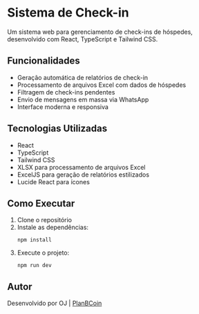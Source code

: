# Sistema de Check-in

Um sistema web para gerenciamento de check-ins de hóspedes, desenvolvido com React, TypeScript e Tailwind CSS.

## Funcionalidades

- Geração automática de relatórios de check-in
- Processamento de arquivos Excel com dados de hóspedes
- Filtragem de check-ins pendentes
- Envio de mensagens em massa via WhatsApp
- Interface moderna e responsiva

## Tecnologias Utilizadas

- React
- TypeScript
- Tailwind CSS
- XLSX para processamento de arquivos Excel
- ExcelJS para geração de relatórios estilizados
- Lucide React para ícones

## Como Executar

1. Clone o repositório
2. Instale as dependências:
   ```
   npm install
   ```
3. Execute o projeto:
   ```
   npm run dev
   ```

## Autor

Desenvolvido por OJ | [PlanBCoin](https://planbcoin.site) 